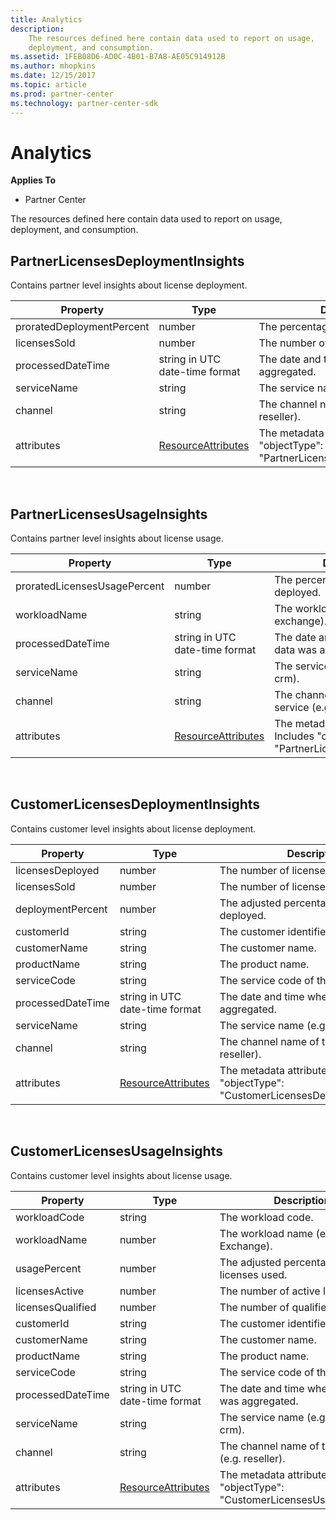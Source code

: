 ```yaml
---
title: Analytics
description: 
    The resources defined here contain data used to report on usage,
    deployment, and consumption.
ms.assetid: 1FEB08D6-AD0C-4B01-B7A8-AE05C914912B
ms.author: mhopkins
ms.date: 12/15/2017
ms.topic: article
ms.prod: partner-center
ms.technology: partner-center-sdk
---
```


# Analytics


**Applies To**

-   Partner Center

The resources defined here contain data used to report on usage,
deployment, and consumption.

## <span id="PartnerLicensesDeploymentInsights"></span><span id="partnerlicensesdeploymentinsights"></span><span id="PARTNERLICENSESDEPLOYMENTINSIGHTS"></span>PartnerLicensesDeploymentInsights


Contains partner level insights about license deployment.

| Property                  | Type                                                           | Description                                                                         |
|---------------------------|----------------------------------------------------------------|-------------------------------------------------------------------------------------|
| proratedDeploymentPercent | number                                                         | The percentage of licenses deployed.                                                |
| licensesSold              | number                                                         | The number of licenses sold.                                                        |
| processedDateTime         | string in UTC date-time format                                 | The date and time when the data was aggregated.                                     |
| serviceName               | string                                                         | The service name (e.g. o365, crm).                                                  |
| channel                   | string                                                         | The channel name of the service (e.g. reseller).                                    |
| attributes                | [ResourceAttributes](utility-resources.md#resourceattributes) | The metadata attributes. Includes "objectType": "PartnerLicensesDeploymentInsights" |

 

## <span id="PartnerLicensesUsageInsights"></span><span id="partnerlicensesusageinsights"></span><span id="PARTNERLICENSESUSAGEINSIGHTS"></span>PartnerLicensesUsageInsights


Contains partner level insights about license usage.

| Property                     | Type                                                           | Description                                                                    |
|------------------------------|----------------------------------------------------------------|--------------------------------------------------------------------------------|
| proratedLicensesUsagePercent | number                                                         | The percentage of licenses deployed.                                           |
| workloadName                 | string                                                         | The workload name (e.g. exchange).                                             |
| processedDateTime            | string in UTC date-time format                                 | The date and time when the data was aggregated.                                |
| serviceName                  | string                                                         | The service name (e.g. o365, crm).                                             |
| channel                      | string                                                         | The channel name of the service (e.g. reseller).                               |
| attributes                   | [ResourceAttributes](utility-resources.md#resourceattributes) | The metadata attributes. Includes "objectType": "PartnerLicensesUsageInsights" |

 

## <span id="CustomerLicensesDeploymentInsights"></span><span id="customerlicensesdeploymentinsights"></span><span id="CUSTOMERLICENSESDEPLOYMENTINSIGHTS"></span>CustomerLicensesDeploymentInsights


Contains customer level insights about license deployment.

| Property          | Type                                                           | Description                                                                          |
|-------------------|----------------------------------------------------------------|--------------------------------------------------------------------------------------|
| licensesDeployed  | number                                                         | The number of licenses deployed.                                                     |
| licensesSold      | number                                                         | The number of licenses sold.                                                         |
| deploymentPercent | number                                                         | The adjusted percentage of licenses deployed.                                        |
| customerId        | string                                                         | The customer identifier.                                                             |
| customerName      | string                                                         | The customer name.                                                                   |
| productName       | string                                                         | The product name.                                                                    |
| serviceCode       | string                                                         | The service code of the license.                                                     |
| processedDateTime | string in UTC date-time format                                 | The date and time when the data was aggregated.                                      |
| serviceName       | string                                                         | The service name (e.g. o365, crm).                                                   |
| channel           | string                                                         | The channel name of the service (e.g. reseller).                                     |
| attributes        | [ResourceAttributes](utility-resources.md#resourceattributes) | The metadata attributes. Includes "objectType": "CustomerLicensesDeploymentInsights" |

 

## <span id="CustomerLicensesUsageInsights"></span><span id="customerlicensesusageinsights"></span><span id="CUSTOMERLICENSESUSAGEINSIGHTS"></span>CustomerLicensesUsageInsights


Contains customer level insights about license usage.

| Property          | Type                                                           | Description                                                                     |
|-------------------|----------------------------------------------------------------|---------------------------------------------------------------------------------|
| workloadCode      | string                                                         | The workload code.                                                              |
| workloadName      | number                                                         | The workload name (e.g. Exchange).                                              |
| usagePercent      | number                                                         | The adjusted percentage of licenses used.                                       |
| licensesActive    | number                                                         | The number of active licenses.                                                  |
| licensesQualified | number                                                         | The number of qualified licenses.                                               |
| customerId        | string                                                         | The customer identifier.                                                        |
| customerName      | string                                                         | The customer name.                                                              |
| productName       | string                                                         | The product name.                                                               |
| serviceCode       | string                                                         | The service code of the license.                                                |
| processedDateTime | string in UTC date-time format                                 | The date and time when the data was aggregated.                                 |
| serviceName       | string                                                         | The service name (e.g. o365, crm).                                              |
| channel           | string                                                         | The channel name of the service (e.g. reseller).                                |
| attributes        | [ResourceAttributes](utility-resources.md#resourceattributes) | The metadata attributes. Includes "objectType": "CustomerLicensesUsageInsights" |

 

 

 





